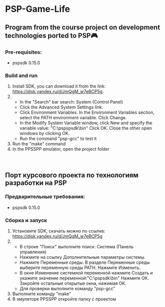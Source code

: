 # PSP-Game-Life
## Program from the course project on development technologies ported to PSP🎮

### Pre-requisites:
* pspsdk 0.15.0

### Build and run
1. Install SDK, you can download it from the link: https://disk.yandex.ru/d/JmQgM_w7eBCP5g.
2. * In the "Search" bar search: System (Control Panel)
   * Click the Advanced System Settings link.
   * Click Environment Variables. In the Environment Variables section, select the PATH environment variable. Click Change.
   * In the Modify System Variable window, click New and specify the variable value: "C:\pspspsdk\bin" Click OK. Close the other open windows by clicking OK.
   * Run the command "psp-gcc" to test it
3. Run the "make" command
4. In the PPSSPP emulator, open the project folder<br/><br/><br/>

## Порт курсового проекта по технологиям разработки на PSP

### Предварительные требования:
* pspsdk 0.15.0

### Сборка и запуск
1. Установите SDK, скачать можно по ссылке: https://disk.yandex.ru/d/JmQgM_w7eBCP5g
2. * В строке "Поиск" выполните поиск: Система (Панель управления)
   * Нажмите на ссылку Дополнительные параметры системы.
   * Нажмите Переменные среды. В разделе Переменные среды выберите переменную среды PATH. Нажмите Изменить.
   * В окне Изменение системной переменной нажмите Создать и укажите значение переменной:"C:\pspsdk\bin" Нажмите ОК. Закройте остальные открытые окна, нажимая ОК.
   * Для проверки выполните команду "psp-gcc"
3. Выполните команду "make"
4. В эмуляторе PPSSPP откройте папку с проектом
